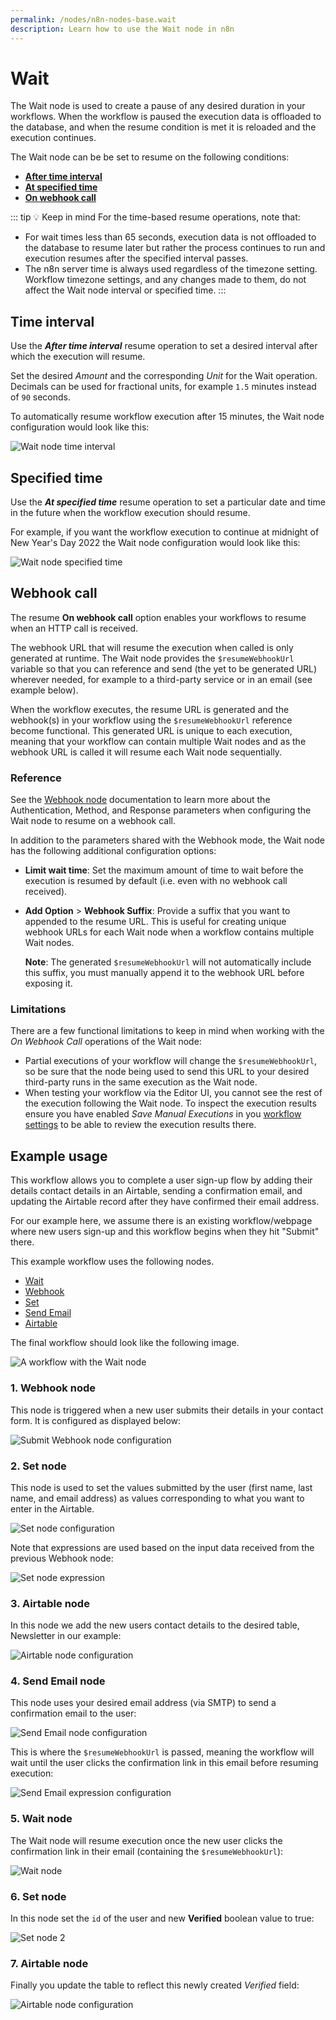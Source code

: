 ```yaml
---
permalink: /nodes/n8n-nodes-base.wait
description: Learn how to use the Wait node in n8n
---
```


# Wait

The Wait node is used to create a pause of any desired duration in your workflows. When the workflow is paused the execution data is offloaded to the database, and when the resume condition is met it is reloaded and the execution continues.

The Wait node can be be set to resume on the following conditions:

* [**After time interval**](#time-interval)
* [**At specified time**](#specified-time)
* [**On webhook call**](#webhook-call)

::: tip 💡 Keep in mind
For the time-based resume operations, note that:
* For wait times less than 65 seconds, execution data is not offloaded to the database to resume later but rather the process continues to run and execution resumes after the specified interval passes.
* The n8n server time is always used regardless of the timezone setting. Workflow timezone settings, and any changes made to them, do not affect the Wait node interval or specified time. 
:::

## Time interval

Use the ***After time interval*** resume operation to set a desired interval after which the execution will resume.

Set the desired *Amount* and the corresponding *Unit* for the Wait operation. Decimals can be used for fractional units, for example `1.5` minutes instead of `90` seconds.

To automatically resume workflow execution after 15 minutes, the Wait node configuration would look like this:

![Wait node time interval](./wait_time_interval.png)

## Specified time

Use the ***At specified time*** resume operation to set a particular date and time in the future when the workflow execution should resume.

For example, if you want the workflow execution to continue at midnight of New Year's Day 2022 the Wait node configuration would look like this:

![Wait node specified time](./wait_specific_time.png)

## Webhook call

The resume **On webhook call** option enables your workflows to resume when an HTTP call is received.

The webhook URL that will resume the execution when called is only generated at runtime. The Wait node provides the `$resumeWebhookUrl` variable so that you can reference and send (the yet to be generated URL) wherever needed, for example to a third-party service or in an email (see example below). 

When the workflow executes, the resume URL is generated and the webhook(s) in your workflow using the `$resumeWebhookUrl` reference become functional. This generated URL is unique to each execution, meaning that your workflow can contain multiple Wait nodes and as the webhook URL is called it will resume each Wait node sequentially.

### Reference

See the [Webhook node](./Webhook/README.md) documentation to learn more about the Authentication, Method, and Response parameters when configuring the Wait node to resume on a webhook call.

In addition to the parameters shared with the Webhook mode, the Wait node has the following additional configuration options:

* **Limit wait time**: Set the maximum amount of time to wait before the execution is resumed by default (i.e. even with no webhook call received).
* **Add Option** > **Webhook Suffix**: Provide a suffix that you want to appended to the resume URL. This is useful for creating unique webhook URLs for each Wait node when a workflow contains multiple Wait nodes.

    **Note**: The generated `$resumeWebhookUrl` will not automatically include this suffix, you must manually append it to the webhook URL before exposing it.

### Limitations

There are a few functional limitations to keep in mind when working with the *On Webhook Call* operations of the Wait node:

* Partial executions of your workflow will change the `$resumeWebhookUrl`, so be sure that the node being used to send this URL to your desired third-party runs in the same execution as the Wait node.
* When testing your workflow via the Editor UI, you cannot see the rest of the execution following the Wait node. To inspect the execution results ensure you have enabled *Save Manual Executions* in you [workflow settings](../../../../getting-started/key-components/workflow.md#workflow-settings) to be able to review the execution results there.

## Example usage

This workflow allows you to complete a user sign-up flow by adding their details contact details in an Airtable, sending a confirmation email, and updating the Airtable record after they have confirmed their email address.

For our example here, we assume there is an existing workflow/webpage where new users sign-up and this workflow begins when they hit "Submit" there.

This example workflow uses the following nodes.
- [Wait]()
- [Webhook](../../core-nodes/Webhook/README.md)
- [Set](../../core-nodes/Set/README.md)
- [Send Email](../../core-nodes/SendEmail/README.md)
- [Airtable](../../nodes/Airtable/README.md)

The final workflow should look like the following image.

![A workflow with the Wait node](./workflow.png)

### 1. Webhook node

This node is triggered when a new user submits their details in your contact form. It is configured as displayed below:

![Submit Webhook node configuration](./webhook_node_1.png)

### 2. Set node

This node is used to set the values submitted by the user (first name, last name, and email address) as values corresponding to what you want to enter in the Airtable. 

![Set node configuration](./set_node_1.png)

Note that expressions are used based on the input data received from the previous Webhook node:

![Set node expression](./set_node_expression.png)

### 3. Airtable node

In this node we add the new users contact details to the desired table, Newsletter in our example:

![Airtable node configuration](./airtable_node_1.png)

### 4. Send Email node

This node uses your desired email address (via SMTP) to send a confirmation email to the user:

![Send Email node configuration](./email_node_1.png)

This is where the `$resumeWebhookUrl` is passed, meaning the workflow will wait until the user clicks the confirmation link in this email before resuming execution:

![Send Email expression configuration](./email_node_2.png)

### 5. Wait node

The Wait node will resume execution once the new user clicks the confirmation link in their email (containing the `$resumeWebhookUrl`):

![Wait node](./wait_node.png)

### 6. Set node

In this node set the `id` of the user and new **Verified** boolean value to true:

![Set node 2](./set_node_2.png)

### 7. Airtable node

Finally you update the table to reflect this newly created *Verified* field:

![Airtable node configuration](./airtable_node_2.png)
